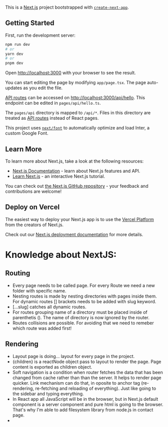 This is a [Next.js](https://nextjs.org/) project bootstrapped with [`create-next-app`](https://github.com/vercel/next.js/tree/canary/packages/create-next-app).

## Getting Started

First, run the development server:

```bash
npm run dev
# or
yarn dev
# or
pnpm dev
```

Open [http://localhost:3000](http://localhost:3000) with your browser to see the result.

You can start editing the page by modifying `app/page.tsx`. The page auto-updates as you edit the file.

[API routes](https://nextjs.org/docs/api-routes/introduction) can be accessed on [http://localhost:3000/api/hello](http://localhost:3000/api/hello). This endpoint can be edited in `pages/api/hello.ts`.

The `pages/api` directory is mapped to `/api/*`. Files in this directory are treated as [API routes](https://nextjs.org/docs/api-routes/introduction) instead of React pages.

This project uses [`next/font`](https://nextjs.org/docs/basic-features/font-optimization) to automatically optimize and load Inter, a custom Google Font.

## Learn More

To learn more about Next.js, take a look at the following resources:

- [Next.js Documentation](https://nextjs.org/docs) - learn about Next.js features and API.
- [Learn Next.js](https://nextjs.org/learn) - an interactive Next.js tutorial.

You can check out [the Next.js GitHub repository](https://github.com/vercel/next.js/) - your feedback and contributions are welcome!

## Deploy on Vercel

The easiest way to deploy your Next.js app is to use the [Vercel Platform](https://vercel.com/new?utm_medium=default-template&filter=next.js&utm_source=create-next-app&utm_campaign=create-next-app-readme) from the creators of Next.js.

Check out our [Next.js deployment documentation](https://nextjs.org/docs/deployment) for more details.

# Knowledge about NextJS:
## Routing
- Every page needs to be called page. For every Route we need a new folder with specific name.
- Nesting routes is made by nesting directories with pages inside them. For dynamic routes [] brackets needs to be added with slug keyword. 
- [...slug] catches all dynamic routes. 
- For routes grouping name of a directory must be placed inside of parenthetis (). The name of directory is now ignored by the router.
- Routes collisions are possible. For avoiding that we need to remeber which route was added first!
## Rendering
- Layout page is doing... layout for every page in the project.
- {children} is a reactNode object pass to layout to render the page. Page content is exported as children object.
- Soft navigation is a condition when router fetches the data that has been changed from cache rather than than the server. It helps to render page quicker. Link mechanism can do that, in oposite to anchor tag (re-rendering, re-fetching and reloading of everything). Just like going to the sidebar and typing everything.
- In React app all JavaScript will be in the browser, but in Next.js default component is a server component and pure html is going to the browser. That's why I'm able to add filesystem library from node.js in contact page.
- 
